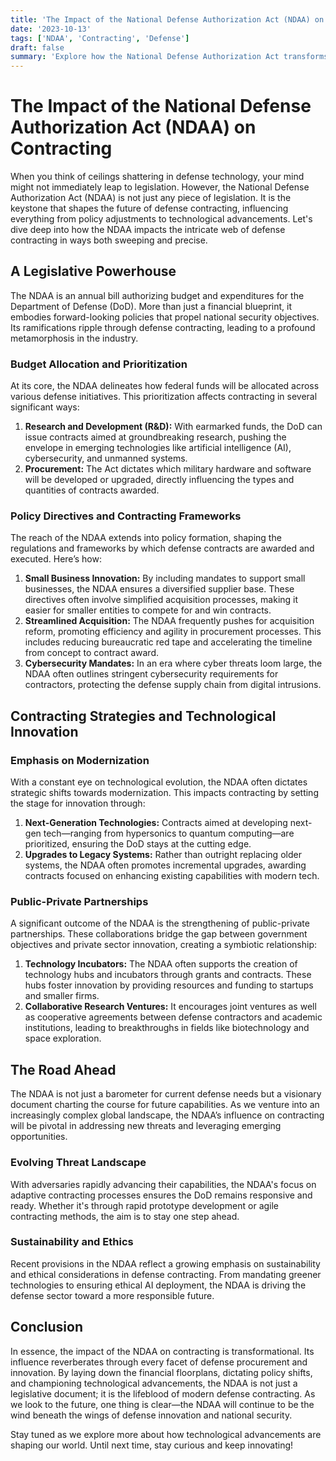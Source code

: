 ```yaml
---
title: 'The Impact of the National Defense Authorization Act (NDAA) on Contracting'
date: '2023-10-13'
tags: ['NDAA', 'Contracting', 'Defense']
draft: false
summary: 'Explore how the National Defense Authorization Act transforms defense contracting, spearheads innovation, and reshapes the future of national security.'
---
```


# The Impact of the National Defense Authorization Act (NDAA) on Contracting

When you think of ceilings shattering in defense technology, your mind might not immediately leap to legislation. However, the National Defense Authorization Act (NDAA) is not just any piece of legislation. It is the keystone that shapes the future of defense contracting, influencing everything from policy adjustments to technological advancements. Let's dive deep into how the NDAA impacts the intricate web of defense contracting in ways both sweeping and precise.

## A Legislative Powerhouse

The NDAA is an annual bill authorizing budget and expenditures for the Department of Defense (DoD). More than just a financial blueprint, it embodies forward-looking policies that propel national security objectives. Its ramifications ripple through defense contracting, leading to a profound metamorphosis in the industry.

### Budget Allocation and Prioritization

At its core, the NDAA delineates how federal funds will be allocated across various defense initiatives. This prioritization affects contracting in several significant ways:

1. **Research and Development (R&D):** With earmarked funds, the DoD can issue contracts aimed at groundbreaking research, pushing the envelope in emerging technologies like artificial intelligence (AI), cybersecurity, and unmanned systems.
2. **Procurement:** The Act dictates which military hardware and software will be developed or upgraded, directly influencing the types and quantities of contracts awarded.

### Policy Directives and Contracting Frameworks

The reach of the NDAA extends into policy formation, shaping the regulations and frameworks by which defense contracts are awarded and executed. Here’s how:

1. **Small Business Innovation:** By including mandates to support small businesses, the NDAA ensures a diversified supplier base. These directives often involve simplified acquisition processes, making it easier for smaller entities to compete for and win contracts.
2. **Streamlined Acquisition:** The NDAA frequently pushes for acquisition reform, promoting efficiency and agility in procurement processes. This includes reducing bureaucratic red tape and accelerating the timeline from concept to contract award.
3. **Cybersecurity Mandates:** In an era where cyber threats loom large, the NDAA often outlines stringent cybersecurity requirements for contractors, protecting the defense supply chain from digital intrusions.

## Contracting Strategies and Technological Innovation

### Emphasis on Modernization

With a constant eye on technological evolution, the NDAA often dictates strategic shifts towards modernization. This impacts contracting by setting the stage for innovation through:

1. **Next-Generation Technologies:** Contracts aimed at developing next-gen tech—ranging from hypersonics to quantum computing—are prioritized, ensuring the DoD stays at the cutting edge.
2. **Upgrades to Legacy Systems:** Rather than outright replacing older systems, the NDAA often promotes incremental upgrades, awarding contracts focused on enhancing existing capabilities with modern tech.

### Public-Private Partnerships

A significant outcome of the NDAA is the strengthening of public-private partnerships. These collaborations bridge the gap between government objectives and private sector innovation, creating a symbiotic relationship:

1. **Technology Incubators:** The NDAA often supports the creation of technology hubs and incubators through grants and contracts. These hubs foster innovation by providing resources and funding to startups and smaller firms.
2. **Collaborative Research Ventures:** It encourages joint ventures as well as cooperative agreements between defense contractors and academic institutions, leading to breakthroughs in fields like biotechnology and space exploration.

## The Road Ahead

The NDAA is not just a barometer for current defense needs but a visionary document charting the course for future capabilities. As we venture into an increasingly complex global landscape, the NDAA’s influence on contracting will be pivotal in addressing new threats and leveraging emerging opportunities.

### Evolving Threat Landscape

With adversaries rapidly advancing their capabilities, the NDAA's focus on adaptive contracting processes ensures the DoD remains responsive and ready. Whether it's through rapid prototype development or agile contracting methods, the aim is to stay one step ahead.

### Sustainability and Ethics

Recent provisions in the NDAA reflect a growing emphasis on sustainability and ethical considerations in defense contracting. From mandating greener technologies to ensuring ethical AI deployment, the NDAA is driving the defense sector toward a more responsible future.

## Conclusion

In essence, the impact of the NDAA on contracting is transformational. Its influence reverberates through every facet of defense procurement and innovation. By laying down the financial floorplans, dictating policy shifts, and championing technological advancements, the NDAA is not just a legislative document; it is the lifeblood of modern defense contracting. As we look to the future, one thing is clear—the NDAA will continue to be the wind beneath the wings of defense innovation and national security.

Stay tuned as we explore more about how technological advancements are shaping our world. Until next time, stay curious and keep innovating!